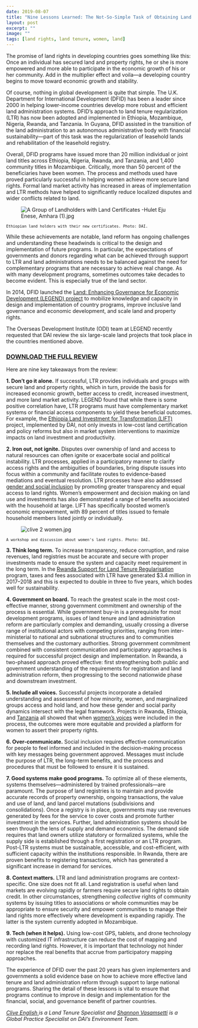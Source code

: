 ```yaml
---
date: 2019-08-07
title: "Nine Lessons Learned: The Not-So-Simple Task of Obtaining Land Rights"
layout: post
excerpt: ""
image: ""
tags: [land rights, land tenure, women, land]
---
```

<p>The promise of land rights in developing countries goes something like this: Once an individual has secured land and property rights, he or she is more empowered and more able to participate in the economic growth of his or her community. Add in the multiplier effect and voila—a developing country begins to move toward economic growth and stability.</p><p>Of course, nothing in global development is quite that simple. The U.K. Department for International Development (DFID) has been a leader since 2000 in helping lower-income countries develop more robust and efficient land administration systems. DFID’s approach to land tenure regularization (LTR) has now been adopted and implemented in Ethiopia, Mozambique, Nigeria, Rwanda, and Tanzania. In Guyana, DFID assisted in the transition of the land administration to an autonomous administrative body with financial sustainability—part of this task was the regularization of leasehold lands and rehabilitation of the leasehold registry.</p><p>Overall, DFID programs have issued more than 20 million individual or joint land titles across Ethiopia, Nigeria, Rwanda, and Tanzania, and 1,400 community titles in Mozambique. Critically, more than 50 percent of the beneficiaries have been women. The process and methods used have proved particularly successful in helping women achieve more secure land rights. Formal land market activity has increased in areas of implementation and LTR methods have helped to significantly reduce localized disputes and wider conflicts related to land.</p><figure class="kg-card kg-image-card"><img src="https://pubs.ghost.io/uploads/A%20Group%20of%20Landholders%20with%20%20Land%20Certificates%20%20-Hulet%20Eju%20Enese,%20Amhara%20(1).jpg" class="kg-image" alt="A Group of Landholders with  Land Certificates  -Hulet Eju Enese, Amhara (1).jpg" loading="lazy"></figure><p><code><code>Ethiopian land holders with their new certificates. Photo: DAI.</code></code></p><p>While these achievements are notable, land reform has ongoing challenges and understanding these headwinds is critical to the design and implementation of future programs. In particular, the expectations of governments and donors regarding what can be achieved through support to LTR and land administrations needs to be balanced against the need for complementary programs that are necessary to achieve real change. As with many development programs, sometimes outcomes take decades to become evident. This is especially true of the land sector.</p><p>In 2014, DFID launched the <a href="https://www.odi.org/projects/2798-land-enhancing-governance-economic-development-legend">Land: Enhancing Governance for Economic Development (LEGEND) project</a> to mobilize knowledge and capacity in design and implementation of country programs, improve inclusive land governance and economic development, and scale land and property rights.</p><p>The Overseas Development Institute (ODI) team at LEGEND recently requested that DAI review the six large-scale land projects that took place in the countries mentioned above.</p><h3 id="download-the-full-review"><a href="https://landportal.org/library/resources/securing-land-rights-scale">DOWNLOAD THE FULL REVIEW</a></h3><p>Here are nine key takeaways from the review:</p><p><strong>1. Don’t go it alone.</strong> If successful, LTR provides individuals and groups with secure land and property rights, which in turn, provide the basis for increased economic growth, better access to credit, increased investment, and more land market activity. LEGEND found that while there is some positive correlation have, LTR programs must have complementary market systems or financial access components to yield these beneficial outcomes. For example, the <a href="https://www.dai.com/our-work/projects/ethiopia-land-investment-transformation-lift">Ethiopia Land Investment for Transformation (LIFT)</a> project, implemented by DAI, not only invests in low-cost land certification and policy reforms but also in market system interventions to maximize impacts on land investment and productivity.</p><p><strong>2. Iron out, not ignite.</strong> Disputes over ownership of land and access to natural resources can often ignite or exacerbate social and political instability. LTR processes, applied in a participatory manner to clarify access rights and the ambiguities of boundaries, bring dispute issues into focus within a community and facilitate routes to evidence-based mediations and eventual resolution. LTR processes have also addressed <a href="https://dai-global-developments.com/articles/lift-ensuring-women-and-vulnerable-groups-reap-full-benefits-of-land-certification-in-ethiopia">gender and social inclusion</a> by promoting greater transparency and equal access to land rights. Women’s empowerment and decision making on land use and investments has also demonstrated a range of benefits associated with the household at large. LIFT has specifically boosted women’s economic empowerment, with 89 percent of titles issued to female household members listed jointly or individually.</p><figure class="kg-card kg-image-card"><img src="https://pubs.ghost.io/uploads/clive%202%20women.jpg" class="kg-image" alt="clive 2 women.jpg" loading="lazy"></figure><p><code><code>A workshop and discussion about women's land rights. Photo: DAI.</code></code></p><p><strong>3. Think long term.</strong> To increase transparency, reduce corruption, and raise revenues, land registries must be accurate and secure with proper investments made to ensure the system and capacity meet requirement in the long term. In the <a href="https://www.dai.com/our-work/projects/rwanda-support-land-tenure-regularisation">Rwanda Support for Land Tenure Regularisation</a> program, taxes and fees associated with LTR have generated $3.4 million in 2017–2018 and this is expected to double in three to five years, which bodes well for sustainability.</p><p><strong>4. Government on board.</strong> To reach the greatest scale in the most cost-effective manner, strong government commitment and ownership of the process is essential. While government buy-in is a prerequisite for most development programs, issues of land tenure and land administration reform are particularly complex and demanding, usually crossing a diverse range of institutional actors with competing priorities, ranging from inter-ministerial to national and subnational structures and to communities themselves and the customary authorities. Strong government commitment combined with consistent communication and participatory approaches is required for successful project design and implementation. In Rwanda, a two-phased approach proved effective: first strengthening both public and government understanding of the requirements for registration and land administration reform, then progressing to the second nationwide phase and downstream investment.</p><p><strong>5. Include all voices.</strong> Successful projects incorporate a detailed understanding and assessment of how minority, women, and marginalized groups access and hold land, and how these gender and social parity dynamics intersect with the legal framework. Projects in Rwanda, Ethiopia, and <a href="https://usaidpubs.exposure.co/her-land-rights">Tanzania</a> all showed that when <a href="https://usaidpubs.exposure.co/her-land-rights">women’s voices</a> were included in the process, the outcomes were more equitable and provided a platform for women to assert their property rights.</p><p><strong>6. Over-communicate.</strong> Social inclusion requires effective communication for people to feel informed and included in the decision-making process with key messages being government approved. Messages must include the purpose of LTR, the long-term benefits, and the process and procedures that must be followed to ensure it is sustained.</p><p><strong>7. Good systems make good programs.</strong> To optimize all of these elements, systems themselves—administered by trained professionals—are paramount. The purpose of land registries is to maintain and provide accurate records of property ownership, ongoing transactions, the value and use of land, and land parcel mutations (subdivisions and consolidations). Once a registry is in place, governments may use revenues generated by fees for the service to cover costs and promote further investment in the services. Further, land administration systems should be seen through the lens of supply and demand economics. The demand side requires that land owners utilize statutory or formalized systems, while the supply side is established through a first registration or an LTR program. Post-LTR systems must be sustainable, accessible, and cost-efficient, with sufficient capacity within the institutions responsible. In Rwanda, there are proven benefits to registering transactions, which has generated a significant increase in demand for services.</p><p><strong>8. Context matters.</strong> LTR and land administration programs are context-specific. One size does not fit all. Land registration is useful when land markets are evolving rapidly or farmers require secure land rights to obtain credit. In other circumstances, strengthening <em>collective</em> rights of community systems by issuing titles to associations or whole communities may be appropriate to ensure security and empower communities to manage their land rights more effectively where development is expanding rapidly. The latter is the system currently adopted in Mozambique.</p><p><strong>9. Tech (when it helps).</strong> Using low-cost GPS, tablets, and drone technology with customized IT infrastructure can reduce the cost of mapping and recording land rights. However, it is important that technology not hinder nor replace the real benefits that accrue from participatory mapping approaches.</p><p>The experience of DFID over the past 20 years has given implementers and governments a solid evidence base on how to achieve more effective land tenure and land administration reform through support to large national programs. Sharing the detail of these lessons is vital to ensure that programs continue to improve in design and implementation for the financial, social, and governance benefit of partner countries.</p><p><em><a href="https://www.dai.com/who-we-are/our-team/clive-english">Clive English </a>is a Land Tenure Specialist and <a href="https://www.dai.com/who-we-are/our-team/shannon-Vasamsetti">Shannon Vasamsetti</a> is a Global Practice Specialist on DAI’s Environment Team.</em></p>
  